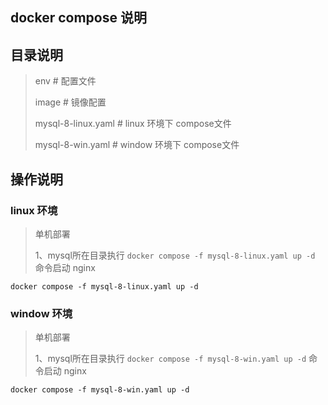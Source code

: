 ## docker compose 说明



## 目录说明 

> env 			     # 配置文件
>
> image 			   # 镜像配置
>
> mysql-8-linux.yaml   # linux 环境下 compose文件
>
> mysql-8-win.yaml	 # window 环境下 compose文件

## 操作说明 

### linux 环境

> 单机部署
>
> 1、mysql所在目录执行 `docker compose -f mysql-8-linux.yaml up -d` 命令启动 nginx

```shell
docker compose -f mysql-8-linux.yaml up -d
```

### window 环境

> 单机部署
>
> 1、mysql所在目录执行 `docker compose -f mysql-8-win.yaml up -d` 命令启动 nginx

```shell
docker compose -f mysql-8-win.yaml up -d
```

